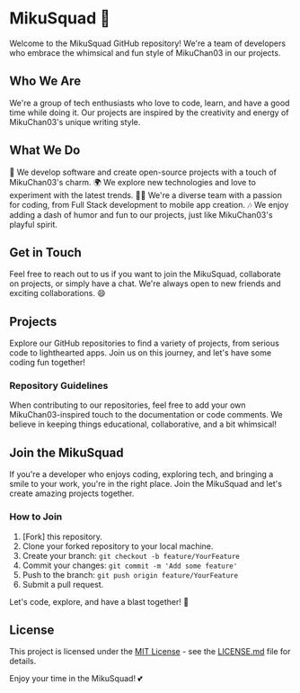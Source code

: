 # MikuSquad 🎵

Welcome to the MikuSquad GitHub repository! We're a team of developers who embrace the whimsical and fun style of MikuChan03 in our projects.

## Who We Are

We're a group of tech enthusiasts who love to code, learn, and have a good time while doing it. Our projects are inspired by the creativity and energy of MikuChan03's unique writing style.

## What We Do

🚀 We develop software and create open-source projects with a touch of MikuChan03's charm.
🌍 We explore new technologies and love to experiment with the latest trends.
👩‍💻 We're a diverse team with a passion for coding, from Full Stack development to mobile app creation.
🎶 We enjoy adding a dash of humor and fun to our projects, just like MikuChan03's playful spirit.

## Get in Touch

Feel free to reach out to us if you want to join the MikuSquad, collaborate on projects, or simply have a chat. We're always open to new friends and exciting collaborations. 😄

## Projects

Explore our GitHub repositories to find a variety of projects, from serious code to lighthearted apps. Join us on this journey, and let's have some coding fun together!

### Repository Guidelines

When contributing to our repositories, feel free to add your own MikuChan03-inspired touch to the documentation or code comments. We believe in keeping things educational, collaborative, and a bit whimsical!

## Join the MikuSquad

If you're a developer who enjoys coding, exploring tech, and bringing a smile to your work, you're in the right place. Join the MikuSquad and let's create amazing projects together.

### How to Join

1. [Fork] this repository.
2. Clone your forked repository to your local machine.
3. Create your branch: `git checkout -b feature/YourFeature`
4. Commit your changes: `git commit -m 'Add some feature'`
5. Push to the branch: `git push origin feature/YourFeature`
6. Submit a pull request.

Let's code, explore, and have a blast together! 🎉

## License

This project is licensed under the [MIT License](LICENSE.md) - see the [LICENSE.md](LICENSE.md) file for details.

Enjoy your time in the MikuSquad! 💕

